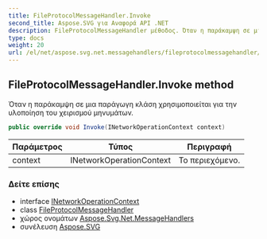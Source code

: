 ```yaml
---
title: FileProtocolMessageHandler.Invoke
second_title: Aspose.SVG για Αναφορά API .NET
description: FileProtocolMessageHandler μέθοδος. Όταν η παράκαμψη σε μια παράγωγη κλάση χρησιμοποιείται για την υλοποίηση του χειρισμού μηνυμάτων.
type: docs
weight: 20
url: /el/net/aspose.svg.net.messagehandlers/fileprotocolmessagehandler/invoke/
---
```

## FileProtocolMessageHandler.Invoke method

Όταν η παράκαμψη σε μια παράγωγη κλάση χρησιμοποιείται για την υλοποίηση του χειρισμού μηνυμάτων.

```csharp
public override void Invoke(INetworkOperationContext context)
```

| Παράμετρος | Τύπος | Περιγραφή |
| --- | --- | --- |
| context | INetworkOperationContext | Το περιεχόμενο. |

### Δείτε επίσης

* interface [INetworkOperationContext](../../../aspose.svg.net/inetworkoperationcontext/)
* class [FileProtocolMessageHandler](../)
* χώρος ονομάτων [Aspose.Svg.Net.MessageHandlers](../../fileprotocolmessagehandler/)
* συνέλευση [Aspose.SVG](../../../)


